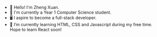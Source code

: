- 👋 Hello! I'm Zheng Xuan.
- 🎒 I'm currently a Year 1 Computer Science student.
- 🖥️ I aspire to become a full-stack developer.
- 🌱 I’m currently learning HTML, CSS and Javascript during my free time. Hope to learn React soon!

